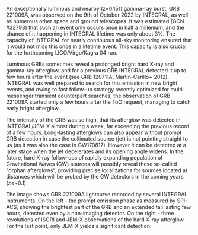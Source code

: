 An exceptionally luminous and nearby (z=0.151) gamma-ray burst, GRB 221009A, was observed on the 9th of October 2022 by INTEGRAL, as well as numerous other space and ground telescopes. It was estimated (GCN #32793) that such an event only occurs once in half a millenium, and the chance of it happening in INTEGRAL lifetime was only about 3%. 
The capacity of INTEGRAL for nearly continuous all-sky monitoring ensured that it would not miss this once in a lifetime event. This capacity is also crucial for the forthcoming LIGO/Virgo/Kagra 04 run.

Luminous GRBs sometimes reveal a prolonged bright hard X-ray and gamma-ray afterglow, and for a previous GRB INTEGRAL detected it up to few hours after the event (see GRB 120711A, Martin-Carillo+ 2012). INTEGRAL was well prepared to search for this emission in new bright events, and owing to fast follow-up strategy recently optimized for multi-messenger transient counterpart searches, the observation of GRB 221009A started only a few hours after the ToO request, managing to catch early bright afterglow.

The intensity of the GRB was so high, that its afterglow was detected in INTEGRAL/JEM-X almost during a week, far exceeding the previous record of a few hours. Long-lasting afterglows can also appear without prompt GRB detection in case the collimated source (jet) is not pointing straight to us (as it was also the case in GW170817). However it can be detected at a later stage when the jet decelerates and its opening angle widens. In the future, hard X-ray follow-ups of rapidly expanding population of Gravitational Waves (GW) sources will possibly reveal these so-called "orphan afterglows", providing precise localizations for sources located at distances which will be probed by the GW detectors in the coming years (z<~0.1).



The image shows GRB 221009A lightcurve recorded by several INTEGRAL instruments. On the left - the prompt emission phase as measured by SPI-ACS, showing the brightest part of the GRB and an extended tail lasting few hours, detected even by a non-imaging detector. On the right - three revolutions of ISGRI and JEM-X observations of the hard X-ray afterglow. For the last point, only JEM-X yields a significant detection. 

